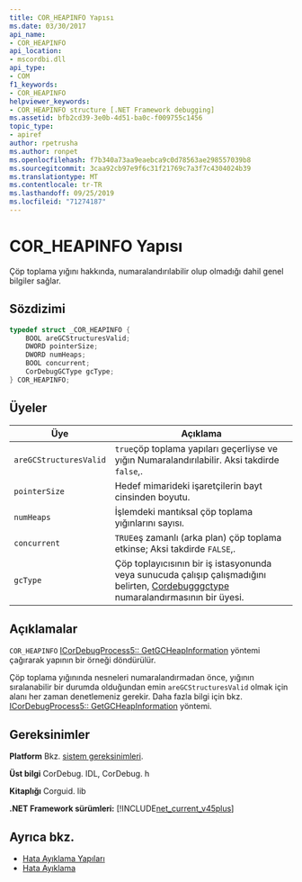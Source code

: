 ```yaml
---
title: COR_HEAPINFO Yapısı
ms.date: 03/30/2017
api_name:
- COR_HEAPINFO
api_location:
- mscordbi.dll
api_type:
- COM
f1_keywords:
- COR_HEAPINFO
helpviewer_keywords:
- COR_HEAPINFO structure [.NET Framework debugging]
ms.assetid: bfb2cd39-3e0b-4d51-ba0c-f009755c1456
topic_type:
- apiref
author: rpetrusha
ms.author: ronpet
ms.openlocfilehash: f7b340a73aa9eaebca9c0d78563ae298557039b8
ms.sourcegitcommit: 3caa92cb97e9f6c31f21769c7a3f7c4304024b39
ms.translationtype: MT
ms.contentlocale: tr-TR
ms.lasthandoff: 09/25/2019
ms.locfileid: "71274187"
---
```

# <a name="cor_heapinfo-structure"></a>COR_HEAPINFO Yapısı
Çöp toplama yığını hakkında, numaralandırılabilir olup olmadığı dahil genel bilgiler sağlar.  
  
## <a name="syntax"></a>Sözdizimi  
  
```cpp  
typedef struct _COR_HEAPINFO {  
    BOOL areGCStructuresValid;   
    DWORD pointerSize;   
    DWORD numHeaps;  
    BOOL concurrent;   
    CorDebugGCType gcType;   
} COR_HEAPINFO;  
```  
  
## <a name="members"></a>Üyeler  
  
|Üye|Açıklama|  
|------------|-----------------|  
|`areGCStructuresValid`|`true`çöp toplama yapıları geçerliyse ve yığın Numaralandırılabilir. Aksi takdirde `false`,.|  
|`pointerSize`|Hedef mimarideki işaretçilerin bayt cinsinden boyutu.|  
|`numHeaps`|İşlemdeki mantıksal çöp toplama yığınlarını sayısı.|  
|`concurrent`|`TRUE`eş zamanlı (arka plan) çöp toplama etkinse; Aksi takdirde `FALSE`,.|  
|`gcType`|Çöp toplayıcısının bir iş istasyonunda veya sunucuda çalışıp çalışmadığını belirten, [Cordebugggctype](cordebuggctype-enumeration.md) numaralandırmasının bir üyesi.|  
  
## <a name="remarks"></a>Açıklamalar  
 `COR_HEAPINFO` [ICorDebugProcess5:: GetGCHeapInformation](icordebugprocess5-getgcheapinformation-method.md) yöntemi çağırarak yapının bir örneği döndürülür.  
  
 Çöp toplama yığınında nesneleri numaralandırmadan önce, yığının sıralanabilir bir durumda olduğundan emin `areGCStructuresValid` olmak için alanı her zaman denetlemeniz gerekir. Daha fazla bilgi için bkz. [ICorDebugProcess5:: GetGCHeapInformation](icordebugprocess5-getgcheapinformation-method.md) yöntemi.  
  
## <a name="requirements"></a>Gereksinimler  
 **Platform** Bkz. [sistem gereksinimleri](../../get-started/system-requirements.md).  
  
 **Üst bilgi** CorDebug. IDL, CorDebug. h  
  
 **Kitaplığı** Corguid. lib  
  
 **.NET Framework sürümleri:** [!INCLUDE[net_current_v45plus](../../../../includes/net-current-v45plus-md.md)]  
  
## <a name="see-also"></a>Ayrıca bkz.

- [Hata Ayıklama Yapıları](debugging-structures.md)
- [Hata Ayıklama](index.md)
